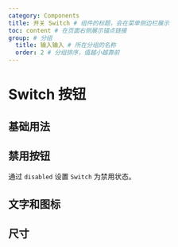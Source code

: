 ```yaml
---
category: Components
title: 开关 Switch # 组件的标题，会在菜单侧边栏展示
toc: content # 在页面右侧展示锚点链接
group: # 分组
  title: 输入输入 # 所在分组的名称
  order: 2 # 分组排序，值越小越靠前
---
```


# Switch 按钮

## 基础用法

<code src="./demo/basic.tsx"></code>

## 禁用按钮

通过 `disabled` 设置 `Switch` 为禁用状态。

<code src="./demo/disabled.tsx"></code>

## 文字和图标

<code src="./demo/child.tsx"></code>

## 尺寸

<code src="./demo/size.tsx"></code>
